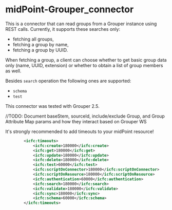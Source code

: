 # midPoint-Grouper_connector
This is a connector that can read groups from a Grouper instance using REST calls.
Currently, it supports these searches only:
- fetching all groups,
- fetching a group by name,
- fetching a group by UUID.

When fetching a group, a client can choose whether to get basic group data only (name, UUID, extension) or whether
to obtain a list of group members as well. 

Besides `search` operation the following ones are supported:
- `schema`
- `test`

This connector was tested with Grouper 2.5.

//TODO: Document baseStem, sourceId, include/exclude Group, and Group Attribute Map params and how they interact based on Grouper WS 


It's strongly recommended to add timeouts to your midPoint resource!

```xml
        <icfc:timeouts>
            <icfc:create>180000</icfc:create>
            <icfc:get>180000</icfc:get>
            <icfc:update>180000</icfc:update>
            <icfc:delete>180000</icfc:delete>
            <icfc:test>60000</icfc:test>
            <icfc:scriptOnConnector>180000</icfc:scriptOnConnector>
            <icfc:scriptOnResource>180000</icfc:scriptOnResource>
            <icfc:authentication>60000</icfc:authentication>
            <icfc:search>180000</icfc:search>
            <icfc:validate>180000</icfc:validate>
            <icfc:sync>180000</icfc:sync>
            <icfc:schema>60000</icfc:schema>
        </icfc:timeouts>
```